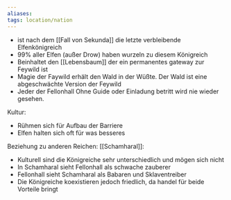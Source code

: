 ```yaml
---
aliases:
tags: location/nation
---
```


-  ist nach dem [[Fall von Sekunda]] die letzte verbleibende Elfenkönigreich
-  99% aller Elfen (außer Drow) haben wurzeln zu diesem Königreich
-  Beinhaltet den [[Lebensbaum]] der ein permanentes gateway zur Feywild ist
-  Magie der Faywild erhält den Wald in der Wüßte. Der Wald ist eine abgeschwächte Version der Feywild
-  Jeder der Fellonhall Ohne Guide oder Einladung betritt wird nie wieder gesehen.

Kultur:
- Rühmen sich für Aufbau der Barriere
- Elfen halten sich oft für was besseres


Beziehung zu anderen Reichen:
[[Schamharal]]:
- Kulturell sind die Königreiche sehr unterschiedlich und mögen sich nicht
- In Schamharal sieht Fellonhall als schwache zauberer
- Fellonhall sieht Schamharal als Babaren und Sklaventreiber
- Die Königreiche koexistieren jedoch friedlich, da handel für beide Vorteile bringt
